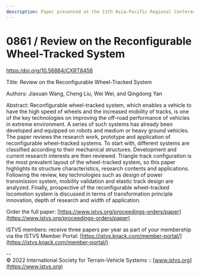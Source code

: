 ```yaml
---
description: Paper presented at the 11th Asia-Pacific Regional Conference of the ISTVS
---
```


# 0861 / Review on the Reconfigurable Wheel-Tracked System

[https:/doi.org/10.56884/CXRT8456](https://https/doi.org/10.56884/CXRT8456)

Title: Review on the Reconfigurable Wheel-Tracked System

Authors: Jiaxuan Wang, Cheng Liu, Wei Wei, and Qingdong Yan

Abstract: Reconfigurable wheel-tracked system, which enables a vehicle to have the high speed of wheels and the increased mobility of tracks, is one of the key technologies on improving the off-road performance of vehicles in extreme environment. A series of such systems has already been developed and equipped on robots and medium or heavy ground vehicles. The paper reviews the research work, prototype and application of reconfigurable wheel-tracked systems. To start with, different systems are classified according to their mechanical structures. Development and current research interests are then reviewed. Triangle track configuration is the most prevalent layout of the wheel-tracked system, so this paper highlights its structure characteristics, research contents and applications. Following the review, key technologies such as design of power transmission system, mobility validation and elastic track design are analyzed. Finally, prospective of the reconfigurable wheel-tracked locomotion system is discussed in terms of transformation principle innovation, depth of research and width of application.

Order the full paper: [https://www.istvs.org/proceedings-orders/paper](https://www.istvs.org/proceedings-orders/paper)

ISTVS members: receive three papers per year as part of your membership via the ISTVS Member Portal: [https://istvs.knack.com/member-portal/](https://istvs.knack.com/member-portal/)



\--\
© 2022 International Society for Terrain-Vehicle Systems :: [www.istvs.org](https://www.istvs.org)
